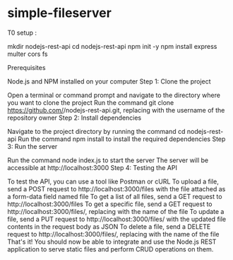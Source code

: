 # simple-fileserver


T0 setup :


mkdir nodejs-rest-api
cd nodejs-rest-api
npm init -y
npm install express multer cors fs

Prerequisites

Node.js and NPM installed on your computer
Step 1: Clone the project

Open a terminal or command prompt and navigate to the directory where you want to clone the project
Run the command git clone https://github.com/<username>/nodejs-rest-api.git, replacing <username> with the username of the repository owner
Step 2: Install dependencies

Navigate to the project directory by running the command cd nodejs-rest-api
Run the command npm install to install the required dependencies
Step 3: Run the server

Run the command node index.js to start the server
The server will be accessible at http://localhost:3000
Step 4: Testing the API

To test the API, you can use a tool like Postman or cURL
To upload a file, send a POST request to http://localhost:3000/files with the file attached as a form-data field named file
To get a list of all files, send a GET request to http://localhost:3000/files
To get a specific file, send a GET request to http://localhost:3000/files/<filename>, replacing <filename> with the name of the file
To update a file, send a PUT request to http://localhost:3000/files/<filename> with the updated file contents in the request body as JSON
To delete a file, send a DELETE request to http://localhost:3000/files/<filename>, replacing <filename> with the name of the file
That's it! You should now be able to integrate and use the Node.js REST application to serve static files and perform CRUD operations on them.
